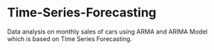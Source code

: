 # Time-Series-Forecasting
Data analysis on monthly sales of cars using ARMA and ARIMA Model which is based on Time Series Forecasting.

